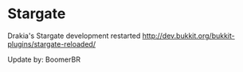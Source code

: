 # Stargate

Drakia's Stargate development restarted
http://dev.bukkit.org/bukkit-plugins/stargate-reloaded/

Update by: BoomerBR